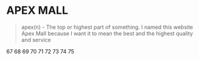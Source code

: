 # APEX MALL

> apex(n) - The top or highest part of something. I named this website Apex Mall because I want it to mean the best and the highest quality and service

67
68
69
70
71
72
73
74
75